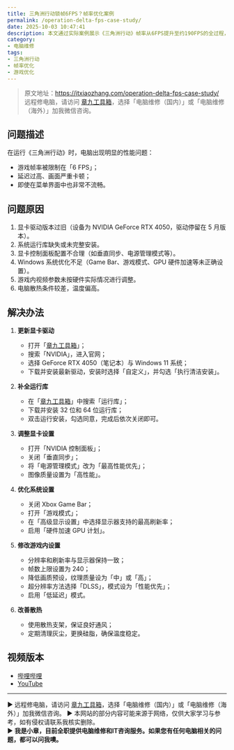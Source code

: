 ```yaml
---
title: 三角洲行动锁帧6FPS？帧率优化案例
permalink: /operation-delta-fps-case-study/
date: 2025-10-03 10:47:41
description: 本文通过实际案例展示《三角洲行动》帧率从6FPS提升至约190FPS的全过程，涵盖驱动更新、运行库安装、显卡与系统优化、游戏设置调整及散热改进。
category:
- 电脑维修
tags:
- 三角洲行动
- 帧率优化
- 游戏优化
---
```


> 原文地址：<https://itxiaozhang.com/operation-delta-fps-case-study/>  
> 远程修电脑，请访问 [章九工具箱](https://zhang9.com/)，选择「电脑维修（国内）」或「电脑维修（海外）」加我微信咨询。    

## 问题描述

在运行《三角洲行动》时，电脑出现明显的性能问题：

* 游戏帧率被限制在「6 FPS」；
* 延迟过高、画面严重卡顿；
* 即使在菜单界面中也非常不流畅。

## 问题原因

1. 显卡驱动版本过旧（设备为 NVIDIA GeForce RTX 4050，驱动停留在 5 月版本）。
2. 系统运行库缺失或未完整安装。
3. 显卡控制面板配置不合理（如垂直同步、电源管理模式等）。
4. Windows 系统优化不足（Game Bar、游戏模式、GPU 硬件加速等未正确设置）。
5. 游戏内视频参数未按硬件实际情况进行调整。
6. 电脑散热条件较差，温度偏高。

## 解决办法

1. **更新显卡驱动**

   * 打开「[章九工具箱](https://www.zhang9.com/)」；
   * 搜索「NVIDIA」，进入官网；
   * 选择 GeForce RTX 4050（笔记本）与 Windows 11 系统；
   * 下载并安装最新驱动，安装时选择「自定义」，并勾选「执行清洁安装」。

2. **补全运行库**

   * 在「[章九工具箱](https://www.zhang9.com/)」中搜索「运行库」；
   * 下载并安装 32 位和 64 位运行库；
   * 双击运行安装，勾选同意，完成后依次关闭即可。

3. **调整显卡设置**

   * 打开「NVIDIA 控制面板」；
   * 关闭「垂直同步」；
   * 将「电源管理模式」改为「最高性能优先」；
   * 图像质量设置为「高性能」。

4. **优化系统设置**

   * 关闭 Xbox Game Bar；
   * 打开「游戏模式」；
   * 在「高级显示设置」中选择显示器支持的最高刷新率；
   * 启用「硬件加速 GPU 计划」。

5. **修改游戏内设置**

   * 分辨率和刷新率与显示器保持一致；
   * 帧数上限设置为 240；
   * 降低画质预设，纹理质量设为「中」或「高」；
   * 超分辨率方法选择「DLSS」，模式设为「性能优先」；
   * 启用「低延迟」模式。

6. **改善散热**

   * 使用散热支架，保证良好通风；
   * 定期清理灰尘，更换硅脂，确保温度稳定。


## 视频版本

- [哔哩哔哩](https://space.bilibili.com/3546607630944387)
- [YouTube](https://www.youtube.com/@itxiaozhang)

---
▶ 远程修电脑，请访问 [章九工具箱](https://zhang9.com/)，选择「电脑维修（国内）」或「电脑维修（海外）」加我微信咨询。 
▶ 本网站的部分内容可能来源于网络，仅供大家学习与参考，如有侵权请联系我核实删除。  
▶ **我是小章，目前全职提供电脑维修和IT咨询服务。如果您有任何电脑相关的问题，都可以问我噢。**  
